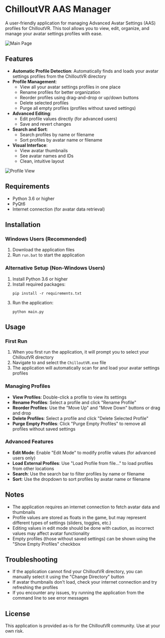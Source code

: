 # ChilloutVR AAS Manager

A user-friendly application for managing Advanced Avatar Settings (AAS) profiles for ChilloutVR. This tool allows you to view, edit, organize, and manage your avatar settings profiles with ease.

![Main Page](main_page.png)

## Features

- **Automatic Profile Detection**: Automatically finds and loads your avatar settings profiles from the ChilloutVR directory
- **Profile Management**:
  - View all your avatar settings profiles in one place
  - Rename profiles for better organization
  - Reorder profiles using drag-and-drop or up/down buttons
  - Delete selected profiles
  - Purge all empty profiles (profiles without saved settings)
- **Advanced Editing**:
  - Edit profile values directly (for advanced users)
  - Save and revert changes
- **Search and Sort**:
  - Search profiles by name or filename
  - Sort profiles by avatar name or filename
- **Visual Interface**:
  - View avatar thumbnails
  - See avatar names and IDs
  - Clean, intuitive layout

![Profile View](profile_view.png)

## Requirements

- Python 3.6 or higher
- PyQt6
- Internet connection (for avatar data retrieval)

## Installation

### Windows Users (Recommended)

1. Download the application files
2. Run `run.bat` to start the application

### Alternative Setup (Non-Windows Users)

1. Install Python 3.6 or higher
2. Install required packages:
   ```
   pip install -r requirements.txt
   ```
3. Run the application:
   ```
   python main.py
   ```

## Usage

### First Run

1. When you first run the application, it will prompt you to select your ChilloutVR directory
2. Navigate to and select the `ChilloutVR.exe` file
3. The application will automatically scan for and load your avatar settings profiles

### Managing Profiles

- **View Profiles**: Double-click a profile to view its settings
- **Rename Profiles**: Select a profile and click "Rename Profile"
- **Reorder Profiles**: Use the "Move Up" and "Move Down" buttons or drag and drop
- **Delete Profiles**: Select a profile and click "Delete Selected Profile"
- **Purge Empty Profiles**: Click "Purge Empty Profiles" to remove all profiles without saved settings

### Advanced Features

- **Edit Mode**: Enable "Edit Mode" to modify profile values (for advanced users only)
- **Load External Profiles**: Use "Load Profile from file..." to load profiles from other locations
- **Search**: Use the search bar to filter profiles by name or filename
- **Sort**: Use the dropdown to sort profiles by avatar name or filename

## Notes

- The application requires an internet connection to fetch avatar data and thumbnails
- Profile values are stored as floats in the game, but may represent different types of settings (sliders, toggles, etc.)
- Editing values in edit mode should be done with caution, as incorrect values may affect avatar functionality
- Empty profiles (those without saved settings) can be shown using the "Show Empty Profiles" checkbox

## Troubleshooting

- If the application cannot find your ChilloutVR directory, you can manually select it using the "Change Directory" button
- If avatar thumbnails don't load, check your internet connection and try refreshing the profiles
- If you encounter any issues, try running the application from the command line to see error messages

## License

This application is provided as-is for the ChilloutVR community. Use at your own risk. 